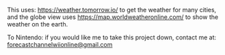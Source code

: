 This uses:
 https://weather.tomorrow.io/ to get the weather for many cities,
 and the globe view uses https://map.worldweatheronline.com/ 
 to show the weather on the earth.



 To Nintendo:
 if you would like me to take this project down, contact me at:
forecastchannelwiionline@gmail.com
